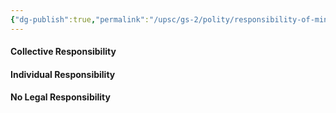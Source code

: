 ```yaml
---
{"dg-publish":true,"permalink":"/upsc/gs-2/polity/responsibility-of-minister/","dgHomeLink":true,"dgPassFrontmatter":false}
---
```


#### Collective Responsibility
#### Individual Responsibility
#### No Legal Responsibility
